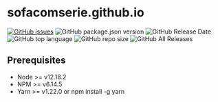 # sofacomserie.github.io

[![GitHub issues](https://img.shields.io/github/issues/sofacomserie/sofacomserie.github.io.svg)](https://github.com/sofacomserie/sofacomserie.github.io/issues)
![GitHub package.json version](https://img.shields.io/github/package-json/v/sofacomserie/sofacomserie.github.io.svg)
![GitHub Release Date](https://img.shields.io/github/release-date/sofacomserie/sofacomserie.github.io.svg)
![GitHub top language](https://img.shields.io/github/languages/top/sofacomserie/sofacomserie.github.io.svg)
![GitHub repo size](https://img.shields.io/github/repo-size/sofacomserie/sofacomserie.github.io.svg)
![GitHub All Releases](https://img.shields.io/github/downloads/sofacomserie/sofacomserie.github.io/total.svg)

## Prerequisites
- Node >= v12.18.2
- NPM >= v6.14.5
- Yarn >= v1.22.0 or npm install -g yarn

